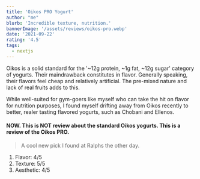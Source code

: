 ```yaml
---
title: 'Oikos PRO Yogurt'
author: "me"
blurb: 'Incredible texture, nutrition.'
bannerImage: '/assets/reviews/oikos-pro.webp'
date: '2021-09-22'
rating: '4.5'
tags:
  - nextjs
---
```


Oikos is a solid standard for the '~12g protein, ~1g fat, ~12g sugar' category of yogurts. Their maindrawback constitutes in flavor. Generally speaking, their flavors feel cheap and relatively artificial. The pre-mixed nature and lack of real fruits adds to this. 

While well-suited for gym-goers like myself who can take the hit on flavor for nutrition purposes, I found myself drifting away from Oikos recently to better, realer tasting flavored yogurts, such as Chobani and Ellenos.

#### NOW. This is NOT review about the standard Oikos yogurts. This is a review of the Oikos **PRO**. 

> A cool new pick I found at Ralphs the other day.

1. Flavor: 4/5
2. Texture: 5/5
3. Aesthetic: 4/5